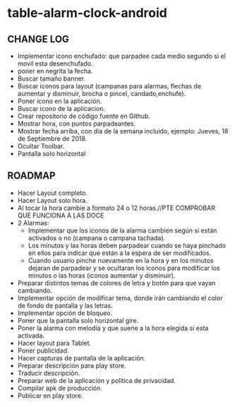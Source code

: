 # table-alarm-clock-android

## CHANGE LOG

- Implementar icono enchufado: que parpadee cada medio segundo si el movil esta desenchufado.
- poner en negrita la fecha.
- Buscar tamaño banner.
- Buscar iconos para layout (campanas para alarmas, flechas de aumentar y disminuir, brocha o pincel, candado,enchufe).
- Poner icono en la aplicación.
- Buscar icono de la aplicacion.
- Crear repositorio de código fuente en Github.
- Mostrar hora, con puntos parpadeantes.
- Mostrar fecha arriba, con día de la semana incluido, ejemplo: Jueves, 18 de Septiembre de 2018.
- Ocultar Toolbar.
- Pantalla solo horizontal


## ROADMAP

- Hacer Layout completo.
- Hacer Layout solo hora.
- Al tocar la hora cambie a formato 24 o 12 horas.//PTE COMPROBAR QUE FUNCIONA A LAS DOCE
- 2 Alarmas:
    - Implementar que los iconos de la alarma cambien según si están activados o no (campana o campana tachada).
    - Los minutos y las horas deben parpadear cuando se haya pinchado en ellos para indicar que están a la espera de ser modificados.
    - Cuando usuario pinche nuevamente en la hora y en los minutos dejaran de parpadear y se ocultaran los iconos para modificar los minutos o las horas (iconos aumentar y disminuir).
- Preparar distintos temas de colores de letra y botón para que vayan cambiando.
- Implementar opción de modificar tema, donde irán cambiando el color de fondo de pantalla y las letras.
- Implementar opción  de bloqueo.
- Poner que la pantalla solo horizontal gire.
- Poner la alarma con melodía y que suene a la hora elegida si esta activada.
- Hacer layout para Tablet.
- Poner publicidad.
- Hacer capturas de pantalla de la aplicación.
- Preparar descripción para play store.
- Traducir descripción.
- Preparar web de la aplicación y política de privacidad.
- Compilar apk de producción.
- Publicar en play store.
